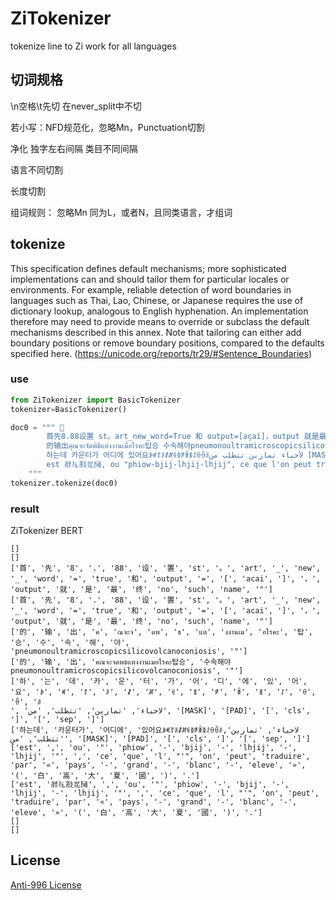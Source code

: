 # ZiTokenizer

tokenize line to Zi
work for all languages

## 切词规格
\n空格\t先切
在never_split中不切

若小写：NFD规范化，忽略Mn，Punctuation切割

净化
独字左右间隔
类目不同间隔

语言不同切割

长度切割

组词规则：
忽略Mn
同为L，或者N，且同类语言，才组词

## tokenize



This specification defines default mechanisms; more sophisticated implementations can and should tailor them for particular locales or environments. For example, reliable detection of word boundaries in languages such as Thai, Lao, Chinese, or Japanese requires the use of dictionary lookup, analogous to English hyphenation. An implementation therefore may need to provide means to override or subclass the default mechanisms described in this annex. Note that tailoring can either add boundary positions or remove boundary positions, compared to the defaults specified here. 
(https://unicode.org/reports/tr29/#Sentence_Boundaries)

### use
```python
from ZiTokenizer import BasicTokenizer
tokenizer=BasicTokenizer()

doc0 = """ 
        首先8.88设置 st。art_new_word=True 和 output=[açaí]，output 就是最终 no such name"
        的输出คุณจะจัดพิธีแต่งงานเมื่อไรคะ탑승 수속해야pneumonoultramicroscopicsilicovolcanoconiosis"
        하는데 카운터가 어디에 있어요ꆃꎭꆈꌠꊨꏦꏲꅉꆅꉚꅉꋍꂷꂶꌠلأحياء تمارين تتطلب من [MASK] [PAD] [CLS][SEP]
        est 𗴂𗹭𘜶𗴲𗂧, ou "phiow-bjij-lhjij-lhjij", ce que l'on peut traduire par « pays-grand-blanc-élevé » (白高大夏國). 
    """
tokenizer.tokenize(doc0)
```

### result 
ZiTokenizer
BERT 

```
[]
[]
['首', '先', '8', '.', '88', '设', '置', 'st', '。', 'art', '_', 'new', '_', 'word', '=', 'true', '和', 'output', '=', '[', 'acai', ']', '，', 'output', '就', '是', '最', '终', 'no', 'such', 'name', '"']
['首', '先', '8', '.', '88', '设', '置', 'st', '。', 'art', '_', 'new', '_', 'word', '=', 'true', '和', 'output', '=', '[', 'acai', ']', '，', 'output', '就', '是', '最', '终', 'no', 'such', 'name', '"']
['的', '输', '出', 'ค', 'ณจะจ', 'ดพ', 'ธ', 'แต', 'งงานเม', 'อไรคะ', '탑', '승', '수', '속', '해', '야', 'pneumonoultramicroscopicsilicovolcanoconiosis', '"']
['的', '输', '出', 'คณจะจดพธแตงงานเมอไรคะ탑승', '수속해야pneumonoultramicroscopicsilicovolcanoconiosis', '"']
['하', '는', '데', '카', '운', '터', '가', '어', '디', '에', '있', '어', '요', 'ꆃ', 'ꎭ', 'ꆈ', 'ꌠ', 'ꊨ', 'ꏦ', 'ꏲ', 'ꅉ', 'ꆅ', 'ꉚ', 'ꅉ', 'ꋍ', 'ꂷ', 'ꂶ', 'ꌠ
', 'لاحياء', 'تمارين', 'تتطلب', 'من', '[MASK]', '[PAD]', '[', 'cls', ']', '[', 'sep', ']']
['하는데', '카운터가', '어디에', '있어요ꆃꎭꆈꌠꊨꏦꏲꅉꆅꉚꅉꋍꂷꂶꌠلاحياء', 'تمارين', 'تتطلب', 'من', '[MASK]', '[PAD]', '[', 'cls', ']', '[', 'sep', ']']
['est', ',', 'ou', '"', 'phiow', '-', 'bjij', '-', 'lhjij', '-', 'lhjij', '"', ',', 'ce', 'que', 'l', "'", 'on', 'peut', 'traduire', 'par', '«', 'pays', '-', 'grand', '-', 'blanc', '-', 'eleve', '»', '(', '白', '高', '大', '夏', '國', ')', '.']
['est', '𗴂𗹭𘜶𗴲𗂧', ',', 'ou', '"', 'phiow', '-', 'bjij', '-', 'lhjij', '-', 'lhjij', '"', ',', 'ce', 'que', 'l', "'", 'on', 'peut', 'traduire', 'par', '«', 'pays', '-', 'grand', '-', 'blanc', '-', 'eleve', '»', '(', '白', '高', '大', '夏', '國', ')', '.']
[]
[]
```

## License
[Anti-996 License](https://github.com/996icu/996.ICU/blob/master/LICENSE)